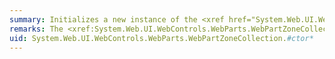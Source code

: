```yaml
---
summary: Initializes a new instance of the <xref href="System.Web.UI.WebControls.WebParts.WebPartZoneCollection"></xref> class.
remarks: The <xref:System.Web.UI.WebControls.WebParts.WebPartZoneCollection.%23ctor%2A> constructor is used by the <xref:System.Web.UI.WebControls.WebParts.WebPartManager> control, by other controls in the Web Parts control set, or by custom developer code, to create a read-only collection of the <xref:System.Web.UI.WebControls.WebParts.WebPartZone> controls that exist on a Web Parts page.
uid: System.Web.UI.WebControls.WebParts.WebPartZoneCollection.#ctor*
---
```

